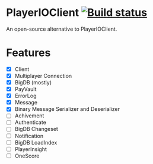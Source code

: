 # PlayerIOClient [![Build status](https://ci.appveyor.com/api/projects/status/9tk7vrpboxu2lleu?svg=true)](https://ci.appveyor.com/project/atillabyte/playerioclient)
An open-source alternative to PlayerIOClient.

# Features
- [x] Client
- [x] Multiplayer Connection
- [x] BigDB (mostly)
- [x] PayVault
- [x] ErrorLog
- [x] Message
- [x] Binary Message Serializer and Deserializer
- [ ] Achivement
- [ ] Authenticate
- [ ] BigDB Changeset
- [ ] Notification
- [ ] BigDB LoadIndex
- [ ] PlayerInsight
- [ ] OneScore
